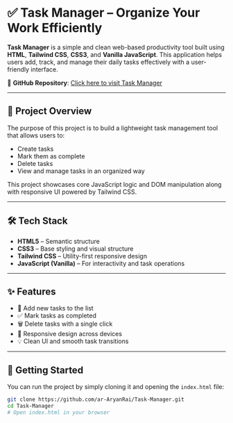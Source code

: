 # ✅ Task Manager – Organize Your Work Efficiently

**Task Manager** is a simple and clean web-based productivity tool built using **HTML**, **Tailwind CSS**, **CSS3**, and **Vanilla JavaScript**. This application helps users add, track, and manage their daily tasks effectively with a user-friendly interface.

📂 **GitHub Repository**: [Click here to visit Task Manager](https://github.com/ar-AryanRai/Task-Manager)

---

## 📌 Project Overview

The purpose of this project is to build a lightweight task management tool that allows users to:
- Create tasks
- Mark them as complete
- Delete tasks
- View and manage tasks in an organized way

This project showcases core JavaScript logic and DOM manipulation along with responsive UI powered by Tailwind CSS.

---

## 🛠️ Tech Stack

- **HTML5** – Semantic structure  
- **CSS3** – Base styling and visual structure  
- **Tailwind CSS** – Utility-first responsive design  
- **JavaScript (Vanilla)** – For interactivity and task operations  

---

## ✨ Features

- 📝 Add new tasks to the list  
- ✅ Mark tasks as completed  
- 🗑️ Delete tasks with a single click  
- 📱 Responsive design across devices  
- 💡 Clean UI and smooth task transitions  

---

## 🚀 Getting Started

You can run the project by simply cloning it and opening the `index.html` file:

```bash
git clone https://github.com/ar-AryanRai/Task-Manager.git
cd Task-Manager
# Open index.html in your browser
```
